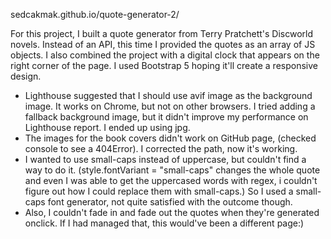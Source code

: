 sedcakmak.github.io/quote-generator-2/

For this project, I built a quote generator from Terry Pratchett's Discworld novels. Instead of an API, this time I provided the quotes as an array of JS objects. I also combined the project with a digital clock that appears on the right corner of the page. I used Bootstrap 5 hoping it'll create a responsive design.

* Lighthouse suggested that I should use avif image as the background image. It works on Chrome, but not on other browsers. I tried adding a fallback background image, but it didn't improve my performance on Lighthouse report. I ended up using jpg.
* The images for the book covers didn't work on GitHub page, (checked console to see a 404Error). I corrected the path, now it's working.
* I wanted to use small-caps instead of uppercase, but couldn't find a way to do it. (style.fontVariant = "small-caps" changes the whole quote and even I was able to get the uppercased words with regex, i couldn't figure out how I could replace them with small-caps.) So I used a small-caps font generator, not quite satisfied with the outcome though.
* Also, I couldn't fade in and fade out the quotes when they're generated onclick. If I had managed that, this would've been a different page:)

